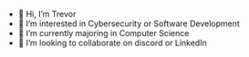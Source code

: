 - 👋 Hi, I’m Trevor
- 👀 I’m interested in Cybersecurity or Software Development
- 🌱 I’m currently majoring in Computer Science
- 💞️ I’m looking to collaborate on discord or LinkedIn

<!---
Trevoryo2/Trevoryo2 is a ✨ special ✨ repository because its `README.md` (this file) appears on your GitHub profile.
You can click the Preview link to take a look at your changes.
--->
